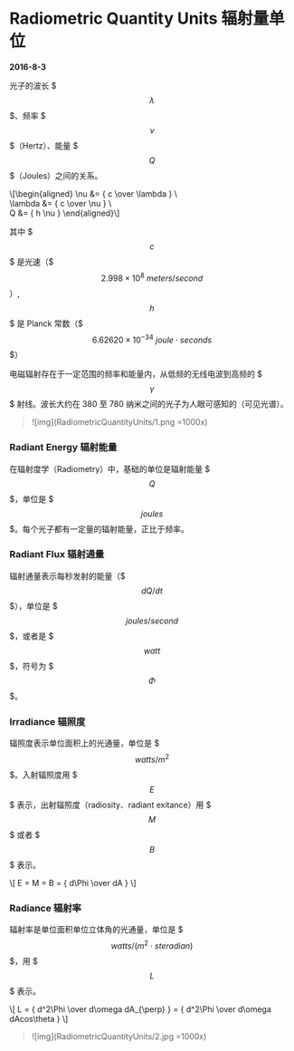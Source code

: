 # Radiometric Quantity Units 辐射量单位

**2016-8-3**

光子的波长 $$$ \lambda $$$、频率 $$$ \nu $$$（Hertz）、能量 $$$ Q $$$（Joules）之间的关系。

\\[\begin{aligned}
\nu &= { c \over \lambda } \\\
\lambda &= { c \over \nu } \\\
Q &= { h \nu }
\end{aligned}\\]

其中 $$$ c $$$ 是光速（$$$ 2.998 \times 10^8 \ meters/second $$$）,$$$ h $$$ 是 Planck 常数（$$$ 6.62620 \times 10^{-34} \ joule \cdot seconds $$$）

电磁辐射存在于一定范围的频率和能量内，从低频的无线电波到高频的 $$$ \gamma $$$ 射线。波长大约在 380 至 780 纳米之间的光子为人眼可感知的（可见光谱）。

> ![img](RadiometricQuantityUnits/1.png =1000x)

### Radiant Energy 辐射能量

在辐射度学（Radiometry）中，基础的单位是辐射能量 $$$ Q $$$，单位是 $$$ joules $$$。每个光子都有一定量的辐射能量，正比于频率。

### Radiant Flux 辐射通量

辐射通量表示每秒发射的能量（$$$ dQ/dt $$$），单位是 $$$ joules/second $$$，或者是 $$$ watt $$$，符号为 $$$ \Phi $$$。

### Irradiance 辐照度

辐照度表示单位面积上的光通量，单位是 $$$ watts/m^2 $$$。入射辐照度用 $$$ E $$$ 表示，出射辐照度（radiosity、radiant exitance）用 $$$ M $$$ 或者 $$$ B $$$ 表示。

\\[
E = M = B = { d\Phi \over dA }
\\]

### Radiance 辐射率

辐射率是单位面积单位立体角的光通量，单位是 $$$ watts / (m^2 \cdot steradian) $$$，用 $$$ L $$$ 表示。

\\[
L = { d^2\Phi \over d\omega dA\_{\perp} } = { d^2\Phi \over d\omega dAcos\theta }
\\]

> ![img](RadiometricQuantityUnits/2.jpg =1000x)